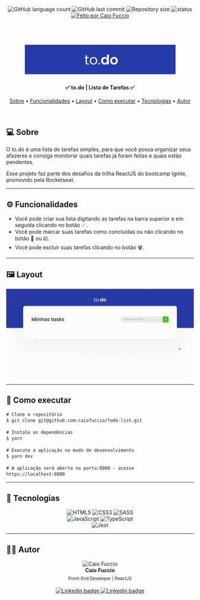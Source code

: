 <p align="center">
	<img alt="GitHub language count" src="https://img.shields.io/github/languages/count/caiofuccio/github-explorer">
	<img alt="GitHub last commit" src="https://img.shields.io/github/last-commit/caiofuccio/github-explorer">
  <img alt="Repository size" src="https://img.shields.io/github/repo-size/caiofuccio/todo-list">
  <img alt="status" src="https://img.shields.io/badge/status-finished-success">
  <a href="https://github.com/caiofuccio">
	  <img alt="Feito por Caio Fuccio" src="https://img.shields.io/badge/feito%20por-Caio%20Fuccio-9cf">
	<a/>
</p>
<br/>

<h1  align="center">
  <img alt="to.do" src="./assets/banner.png">
</h1>

<h4 align="center">
    ✅ to.do | Lista de Tarefas ✅
    <br/>
</h4>

<p align="center">
 <a href="#💻-sobre">Sobre</a> •
 <a href="#⚙️-funcionalidades">Funcionalidades</a> •
 <a href="#🖼️-layout">Layout</a> • 
 <a href="#🧰-como-executar">Como executar</a> • 
 <a href="#🚀-tecnologias">Tecnologias</a> • 
 <a href="#👨‍💻-autor">Autor</a>
</p>
<br/>

## 💻 Sobre
O to.do é uma lista de tarefas simples, para que você possa organizar seus afazeres e consiga monitorar quais tarefas já foram feitas e quais estão pendentes.

Esse projeto faz parte dos desafios da trilha ReactJS do bootcamp Ignite, promovido pela Rocketseat.

---

## ⚙️ Funcionalidades
- Você pode criar sua lista digitando as tarefas na barra superior e em seguida clicando no botão ✅.
- Você pode marcar suas tarefas como concluídas ou não clicando no botão 🔲 ou ☑️.
- Você pode excluir suas tarefas clicando no botão 🗑️.

---

## 🖼️ Layout

<img alt="Gif mostrando adicionar, completar e deletar tarefa." src="./assets/demo-web.gif">

---

## 🧰 Como executar

    # Clone o repositório
    $ git clone git@github.com:caiofuccio/todo-list.git
	
	# Instale as dependências
	$ yarn
	
	# Execute a aplicação no modo de desenvolvimento
	$ yarn dev
	
	# A aplicação será aberta na porta:8080 - acesse https://localhost:8080

---

## 🚀 Tecnologias

<p align="center">
	<img alt="HTML5" src="https://img.shields.io/badge/html5%20-%23E34F26.svg?&style=for-the-badge&logo=html5&logoColor=white"/>
	<img alt="CSS3" src="https://img.shields.io/badge/css3%20-%231572B6.svg?&style=for-the-badge&logo=css3&logoColor=white"/>
	<img alt="SASS" src="https://img.shields.io/badge/SASS%20-hotpink.svg?&style=for-the-badge&logo=SASS&logoColor=white"/>
	<br/>
	<img alt="JavaScript" src="https://img.shields.io/badge/javascript%20-%23323330.svg?&style=for-the-badge&logo=javascript&logoColor=%23F7DF1E"/>
	<img alt="TypeScript" src="https://img.shields.io/badge/typescript%20-%23007ACC.svg?&style=for-the-badge&logo=typescript&logoColor=white"/>
	<br/>
	<img alt="Jest" src="https://img.shields.io/badge/-jest-%23C21325?&style=for-the-badge&logo=jest&logoColor=white"/>

---


## 👨‍💻 Autor

<p align="center">
	<img width="120px" alt="Caio Fuccio" src="https://avatars.githubusercontent.com/u/62528140?s=460&u=f323d1d9a12ba8b63b9d2bdff4502f29f6a68416&v=4"/>
	<br/>
	<strong>Caio Fuccio</strong>
	<br/>
	<sub> Front-End Developer | ReactJS</sub>
	<br/>
	<br/>
	<a href="https://www.linkedin.com/in/caiofuccio/">
		<img alt="Linkedin badge" src="https://img.shields.io/badge/-Caio%20Fuccio-blue?style=flat-square&logo=Linkedin&logoColor=white&link=https://www.linkedin.com/in/caiofuccio/">
	</a>
	<a href="mailto:caio@gmail.com">
		<img alt="Linkedin badge" src="https://img.shields.io/badge/-caio.fuccio@gmail.com-c14438?style=flat-square&logo=Gmail&logoColor=white&link=mailto:caio.fuccio@gmail.com">
	</a>
</p>
